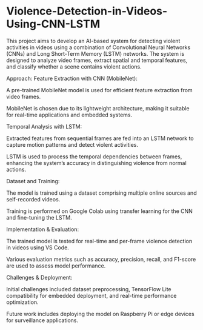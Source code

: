 # Violence-Detection-in-Videos-Using-CNN-LSTM
This project aims to develop an AI-based system for detecting violent activities in videos using a combination of Convolutional Neural Networks (CNNs) and Long Short-Term Memory (LSTM) networks. The system is designed to analyze video frames, extract spatial and temporal features, and classify whether a scene contains violent actions.

Approach:
Feature Extraction with CNN (MobileNet):

A pre-trained MobileNet model is used for efficient feature extraction from video frames.

MobileNet is chosen due to its lightweight architecture, making it suitable for real-time applications and embedded systems.

Temporal Analysis with LSTM:

Extracted features from sequential frames are fed into an LSTM network to capture motion patterns and detect violent activities.

LSTM is used to process the temporal dependencies between frames, enhancing the system’s accuracy in distinguishing violence from normal actions.

Dataset and Training:

The model is trained using a dataset comprising multiple online sources and self-recorded videos.

Training is performed on Google Colab using transfer learning for the CNN and fine-tuning the LSTM.

Implementation & Evaluation:

The trained model is tested for real-time and per-frame violence detection in videos using VS Code.

Various evaluation metrics such as accuracy, precision, recall, and F1-score are used to assess model performance.

Challenges & Deployment:

Initial challenges included dataset preprocessing, TensorFlow Lite compatibility for embedded deployment, and real-time performance optimization.

Future work includes deploying the model on Raspberry Pi or edge devices for surveillance applications.

